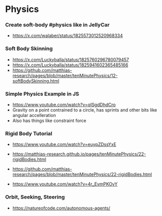 # Physics

### Create soft-body #physics like in JellyCar
- https://x.com/walaber/status/1825573012520968334


### Soft Body Skinning
- https://x.com/Luckyballa/status/1825760296780079457
- https://x.com/Luckyballa/status/1825941602365485166
- https://github.com/matthias-research/pages/blob/master/tenMinutePhysics/12-softBodySkinning.html

### Simple Physics Example in JS
- https://www.youtube.com/watch?v=qISgdDhdCro
- Gravity on a point contrained to a circle, has sprints and other bits like angular accelleration
- Also has things like constraint force

### Rigid Body Tutorial
- https://www.youtube.com/watch?v=euypZDssYxE
- https://matthias-research.github.io/pages/tenMinutePhysics/22-rigidBodies.html
- https://github.com/matthias-research/pages/blob/master/tenMinutePhysics/22-rigidBodies.html

- https://www.youtube.com/watch?v=4r_EvmPKOvY


### Orbit, Seeking, Steering
- https://natureofcode.com/autonomous-agents/